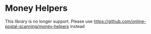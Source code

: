 Money Helpers
=============

This library is no longer support. Please use https://github.com/online-postal-scanning/money-helpers instead

